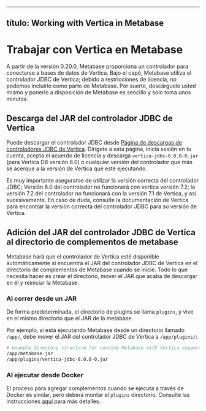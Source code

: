 ***

## título: Working with Vertica in Metabase

# Trabajar con Vertica en Metabase

A partir de la versión 0.20.0, Metabase proporciona un controlador para conectarse a bases de datos de Vertica. Bajo el capó, Metabase utiliza el controlador JDBC de Vertica;
debido a restricciones de licencia, no podemos incluirlo como parte de Metabase. Por suerte, descárguelo usted mismo y ponerlo a disposición de Metabase
es sencillo y solo toma unos minutos.

## Descarga del JAR del controlador JDBC de Vertica

Puede descargar el controlador JDBC desde [Página de descargas de controladores JDBC de Vertica](https://my.vertica.com/download/vertica/client-drivers/).
Dirígete a esta página, inicia sesión en tu cuenta, acepta el acuerdo de licencia y descarga `vertica-jdbc-8.0.0-0.jar` (para Vertica DB versión 8.0)
o cualquier versión del controlador que más se acerque a la versión de Vertica que esté ejecutando.

Es muy importante asegurarse de utilizar la versión correcta del controlador JDBC; Versión
8.0 del controlador no funcionará con vertica versión 7.2; la versión 7.2 del controlador no funcionará con la versión 7.1 de Vertica, y así sucesivamente. En caso de duda,
consulte la documentación de Vertica para encontrar la versión correcta del controlador JDBC para su versión de Vertica.

## Adición del JAR del controlador JDBC de Vertica al directorio de complementos de metabase

Metabase hará que el controlador de Vertica esté disponible automáticamente si encuentra el JAR del controlador JDBC de Vertica en el directorio de complementos de Metabase cuando se inicie.
Todo lo que necesita hacer es crear el directorio, mover el JAR que acaba de descargar en él y reiniciar la Metabase.

### Al correr desde un JAR

De forma predeterminada, el directorio de plugins se llama `plugins`, y vive en el mismo directorio que el JAR de la metabase.

Por ejemplo, si está ejecutando Metabase desde un directorio llamado `/app/`, debe mover el JAR del controlador JDBC de Vertica a `/app/plugins/`:

```bash
# example directory structure for running Metabase with Vertica support
/app/metabase.jar
/app/plugins/vertica-jdbc-8.0.0-0.jar
```

### Al ejecutar desde Docker

El proceso para agregar complementos cuando se ejecuta a través de Docker es similar, pero deberá montar el `plugins` directorio. Consulte las instrucciones [aquí](../../operations-guide/running-metabase-on-docker.html#adding-external-dependencies-or-plugins) para más detalles.
